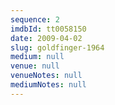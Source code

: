 ```yaml
---
sequence: 2
imdbId: tt0058150
date: 2009-04-02
slug: goldfinger-1964
medium: null
venue: null
venueNotes: null
mediumNotes: null
---
```


